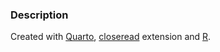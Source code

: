 ### Description

Created with [Quarto](https://quarto.org), [closeread](https://closeread.netlify.app) extension and [R](https://www.r-project.org). 


